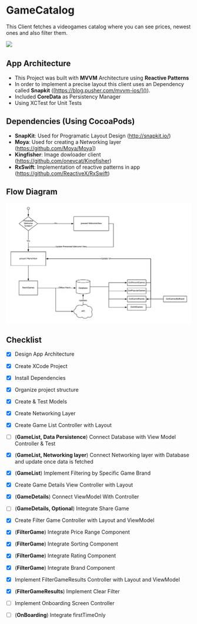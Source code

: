 #  GameCatalog
 

This Client fetches a videogames catalog where you can see prices, newest ones and also filter them.

![](record.gif)

## App Architecture

- This Project was built with **MVVM** Architecture using **Reactive Patterns**
- In order to implement a precise layout this client uses an Dependency called **Snapkit** ([https://blog.pusher.com/mvvm-ios/]()).
- Included **CoreData** as Persistency Manager
- Using XCTest for Unit Tests

## Dependencies (Using CocoaPods)
- **SnapKit**: Used for Programatic Layout Design (http://snapkit.io/)
- **Moya**: Used for creating a Networking layer (https://github.com/Moya/Moya])
- **Kingfisher**: Image dowloader client (https://github.com/onevcat/Kingfisher)
- **RxSwift**: Implementation of reactive patterns in app (https://github.com/ReactiveX/RxSwift)

## Flow Diagram

![](fetchGamesDiagram.png)

## Checklist

- [x] Design App Architecture
- [x] Create XCode Project
- [x] Install Dependencies
- [x] Organize project structure
- [x] Create & Test Models
- [x] Create Networking Layer
- [x] Create Game List Controller with Layout
- [ ] (**GameList, Data Persistence**) Connect Database with View Model Controller & Test
- [x] (**GameList, Networking layer**) Connect Networking layer with Database and update once data is fetched
- [x] (**GameList**) Implement Filtering by Specific Game Brand
- [x] Create Game Details View Controller with Layout
- [x] (**GameDetails**) Connect ViewModel With Controller
- [ ] (**GameDetails, Optional**) Integrate Share Game
- [x] Create Filter Game Controller with Layout and ViewModel
- [x] (**FilterGame**) Integrate Price Range Component
- [x] (**FilterGame**) Integrate Sorting Component
- [x] (**FilterGame**) Integrate Rating Component
- [x] (**FilterGame**) Integrate Brand Component
- [x] Implement FilterGameResults Controller with Layout and ViewModel
- [x] (**FilterGameResults**) Implement Clear Filter 
- [ ] Implement Onboarding Screen Controller
- [ ] (**OnBoarding**) Integrate firstTimeOnly

